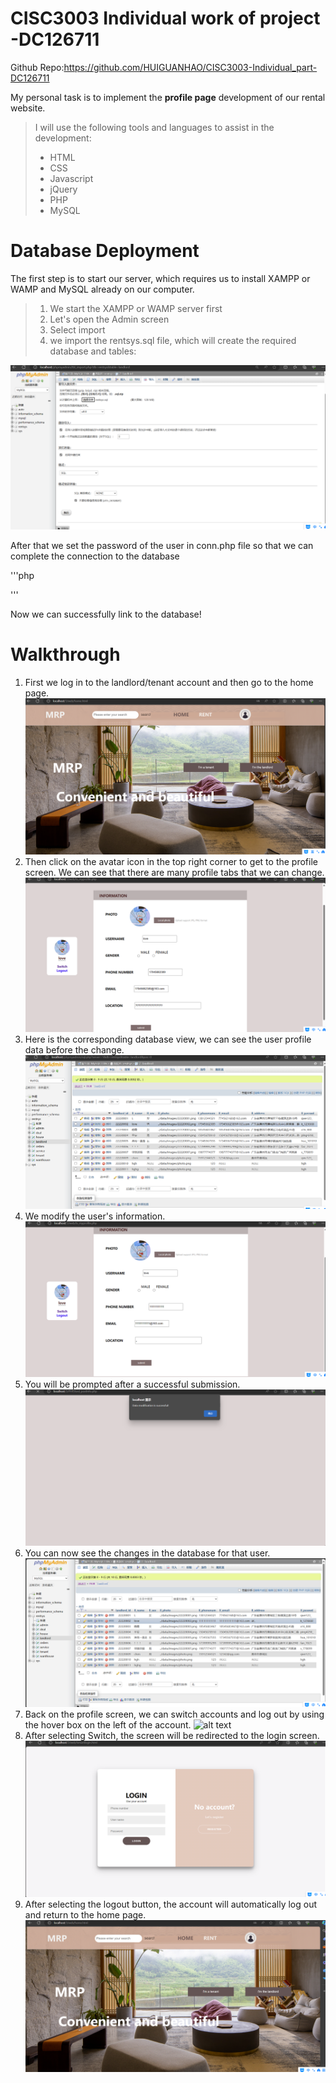 # CISC3003 Individual work of project -DC126711
Github Repo:<https://github.com/HUIGUANHAO/CISC3003-Individual_part-DC126711>

My personal task is to implement the **profile page** development of our rental website.
  >I will use the following tools and languages to assist in the development:
  >- HTML
  >- CSS
  >- Javascript
  >- jQuery
  >- PHP
  >- MySQL

# Database Deployment
The first step is to start our server, which requires us to install XAMPP or WAMP and MySQL already on our computer.
>1. We start the XAMPP or WAMP server first
>2. Let's open the Admin screen
>3. Select import
>4. we import the rentsys.sql file, which will create the required database and tables:

![alt text](<My screen shots/database_setup.png>)

After that we set the password of the user in conn.php file so that we can complete the connection to the database

'''php
<?php
//connect to the database
    $conn = mysqli_connect("localhost", "root", "root", "rentsys");
    if(!$conn){
        die("Failed to connect to the database server");
    }
    //Setting character set
    mysqli_query($conn, "set name utf8");
?>
'''

Now we can successfully link to the database!


# Walkthrough
1. First we log in to the landlord/tenant account and then go to the home page.
![alt text](<My screen shots/homepage.png>)
2. Then click on the avatar icon in the top right corner to get to the profile screen. We can see that there are many profile tabs that we can change.
![alt text](<My screen shots/myprofile.png>)
3. Here is the corresponding database view, we can see the user profile data before the change.
![alt text](<My screen shots/databaseview（before）.png>)
4. We modify the user's information.
![alt text](<My screen shots/changeprofile.png>)
5. You will be prompted after a successful submission.
![alt text](<My screen shots/changesuccessfully.png>)
6. You can now see the changes in the database for that user.
![alt text](<My screen shots/databaseview（after）.png>)
7. Back on the profile screen, we can switch accounts and log out by using the hover box on the left of the account.
![alt text](<My screen shots/Logout；switch.png>)
8. After selecting Switch, the screen will be redirected to the login screen.
![alt text](<My screen shots/switchview.png>)
9. After selecting the logout button, the account will automatically log out and return to the home page.
![alt text](<My screen shots/logoutview.png>)